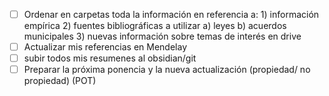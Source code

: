   - [ ] Ordenar en carpetas toda la información en referencia a: 1) información empírica 2) fuentes bibliográficas a utilizar a) leyes b) acuerdos municipales 3) nuevas información sobre temas de interés en drive
  - [ ] Actualizar mis referencias en Mendelay
  - [ ] subir todos mis resumenes al obsidian/git 
  - [ ] Preparar la próxima ponencia y la nueva actualización (propiedad/ no propiedad) (POT)